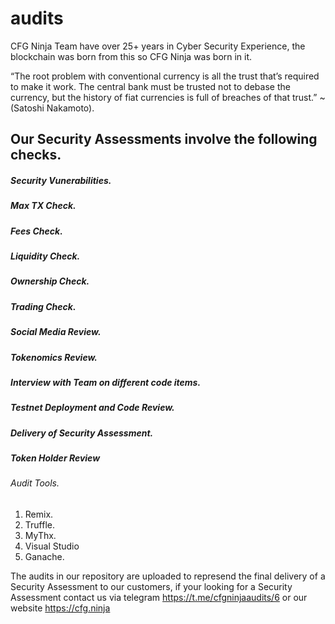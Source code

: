 # audits
CFG Ninja Team have over 25+ years in Cyber Security Experience, the blockchain was born from this so CFG Ninja was born in it.

 “The root problem with conventional currency is all the trust that’s required to make it work. The central bank must be trusted not to debase the currency, but the history of fiat currencies is full of breaches of that trust.” ~ (Satoshi Nakamoto).

## Our Security Assessments involve the following checks.
##### Security Vunerabilities.
##### Max TX Check.
##### Fees Check.
##### Liquidity Check.
##### Ownership Check.
##### Trading Check.
##### Social Media Review.
##### Tokenomics Review.
##### Interview with Team on different code items.
##### Testnet Deployment and Code Review.
##### Delivery of Security Assessment.
##### Token Holder Review

###### Audit Tools.
1. Remix.
2. Truffle.
3. MyThx.
4. Visual Studio
5. Ganache.

The audits in our repository are uploaded to represend the final delivery of a Security Assessment to our customers, if your looking for a Security Assessment contact us via telegram https://t.me/cfgninjaaudits/6 or our website https://cfg.ninja
